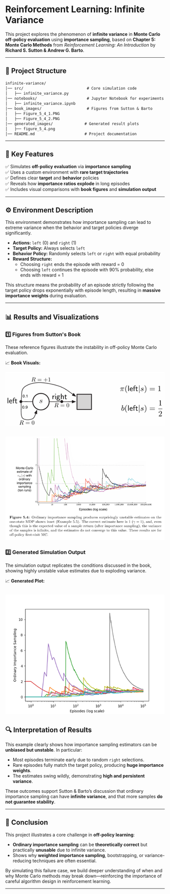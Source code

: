 # **Reinforcement Learning: Infinite Variance**

This project explores the phenomenon of **infinite variance** in **Monte Carlo off-policy evaluation** using **importance sampling**, based on **Chapter 5: Monte Carlo Methods** from *Reinforcement Learning: An Introduction* by **Richard S. Sutton & Andrew G. Barto**.


---

## 📂 Project Structure
```
infinite-variance/
│── src/                            # Core simulation code
│   ├── infinite_variance.py
│── notebooks/                      # Jupyter Notebook for experiments
│   ├── infinite_variance.ipynb
│── book_images/                    # Figures from Sutton & Barto
│   ├── Figure_5_4_1.PNG
│   ├── Figure_5_4_2.PNG
│── generated_images/              # Generated result plots
│   ├── figure_5_4.png
│── README.md                      # Project documentation
```

---

## 📌 Key Features

✅ Simulates **off-policy evaluation** via **importance sampling**  
✅ Uses a custom environment with **rare target trajectories**  
✅ Defines clear **target** and **behavior** policies  
✅ Reveals how **importance ratios explode** in long episodes  
✅ Includes visual comparisons with **book figures** and **simulation output**

---

## ⚙️ Environment Description

This environment demonstrates how importance sampling can lead to extreme variance when the behavior and target policies diverge significantly.

- **Actions:** `left` (0) and `right` (1)
- **Target Policy:** Always selects `left`
- **Behavior Policy:** Randomly selects `left` or `right` with equal probability
- **Reward Structure:**
  - Choosing `right` ends the episode with reward = 0
  - Choosing `left` continues the episode with 90% probability, else ends with reward = 1

This structure means the probability of an episode strictly following the target policy drops exponentially with episode length, resulting in **massive importance weights** during evaluation.

---

## 📊 Results and Visualizations

### 1️⃣ **Figures from Sutton's Book**
These reference figures illustrate the instability in off-policy Monte Carlo evaluation.

📈 **Book Visuals:**

![Figure_5_4_1.PNG](book_images/Figure_5_4_1.PNG)

![Figure_5_4_2.PNG](book_images/Figure_5_4_2.PNG)
---

### 2️⃣ **Generated Simulation Output**
The simulation output replicates the conditions discussed in the book, showing highly unstable value estimates due to exploding variance.

📈 **Generated Plot:**

![figure_5_4.png](generated_images/figure_5_4.png)
---

## 🔍 Interpretation of Results

This example clearly shows how importance sampling estimators can be **unbiased but unstable**. In particular:

- Most episodes terminate early due to random `right` selections.
- Rare episodes fully match the target policy, producing **huge importance weights**.
- The estimates swing wildly, demonstrating **high and persistent variance**.

These outcomes support Sutton & Barto’s discussion that ordinary importance sampling can have **infinite variance**, and that more samples **do not guarantee stability**.

---

## 📢 Conclusion

This project illustrates a core challenge in **off-policy learning**:

- **Ordinary importance sampling** can be **theoretically correct** but practically **unusable** due to infinite variance.
- Shows why **weighted importance sampling**, bootstrapping, or variance-reducing techniques are often essential.

By simulating this failure case, we build deeper understanding of when and why Monte Carlo methods may break down—reinforcing the importance of careful algorithm design in reinforcement learning.

---

